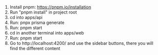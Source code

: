 1. Install pnpm: https://pnpm.io/installation
2. Run "pnpm install" in project root
3. cd into apps/api
4. Run: pnpx prisma generate
5. Run: pnpm start
6. cd in another terminal into apps/web
7. Run: pnpm start
8. Go to http://localhost:4200/ and use the sidebar buttons, there you will find the different content
